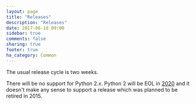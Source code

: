 ```yaml
---
layout: page
title: "Releases"
description: "Releases"
date: 2017-06-18 09:00
sidebar: true
comments: false
sharing: true
footer: true
ha_category: Common
---
```


The usual release cycle is two weeks. 


There will be no support for Python 2.x. Python 2 will be EOL in [2020](https://www.python.org/dev/peps/pep-0373/#id2) and it doesn't make any sense to support a release which was planned to be retired in 2015.
